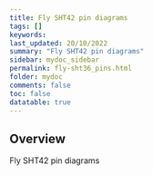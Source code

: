 ```yaml
---
title: Fly SHT42 pin diagrams
tags: []
keywords: 
last_updated: 20/10/2022
summary: "Fly SHT42 pin diagrams"
sidebar: mydoc_sidebar
permalink: fly-sht36_pins.html
folder: mydoc
comments: false
toc: false
datatable: true
---
```

## Overview 
Fly SHT42 pin diagrams